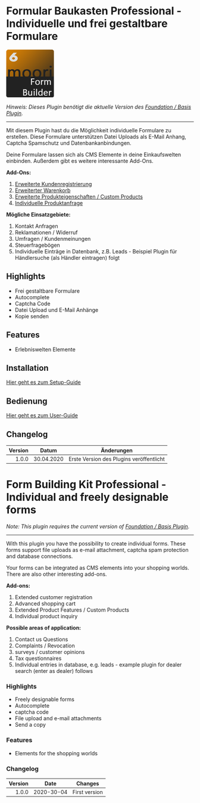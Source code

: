 # Formular Baukasten Professional - Individuelle und frei gestaltbare Formulare

![Logo](images/plugin.png)

_Hinweis: Dieses Plugin benötigt die aktuelle Version des [Foundation / Basis Plugin](../MoorlFoundation/index.md)._

---

Mit diesem Plugin hast du die Möglichkeit individuelle Formulare zu erstellen. Diese Formulare unterstützen Datei Uploads als E-Mail Anhang, Captcha Spamschutz und Datenbankanbindungen.

Deine Formulare lassen sich als CMS Elemente in deine Einkaufswelten einbinden. Außerdem gibt es weitere interessante Add-Ons.

**Add-Ons:**

1. [Erweiterte Kundenregistrierung](../MoorlFormRegistration/index.md)
2. [Erweiterter Warenkorb](../MoorlFormCartExtend/index.md)
3. [Erweiterte Produkteigenschaften / Custom Products](../MoorlFormCartLineItem/index.md)
4. [Individuelle Produktanfrage](../MoorlFormProductRequest/index.md)

**Mögliche Einsatzgebiete:**

1. Kontakt Anfragen
2. Reklamationen / Widerruf
3. Umfragen / Kundenmeinungen
4. Steuerfragebögen
5. Individuelle Einträge in Datenbank, z.B. Leads - Beispiel Plugin für Händlersuche (als Händler eintragen) folgt

## Highlights
- Frei gestaltbare Formulare
- Autocomplete
- Captcha Code
- Datei Upload und E-Mail Anhänge
- Kopie senden

## Features
- Erlebniswelten Elemente

## Installation

[Hier geht es zum Setup-Guide](setup.md)

## Bedienung

[Hier geht es zum User-Guide](user.md)

## Changelog
| Version | Datum | Änderungen |
| ---: |:---:| ---|
| 1.0.0 | 30.04.2020 | Erste Version des Plugins veröffentlicht |



# Form Building Kit Professional - Individual and freely designable forms

_Note: This plugin requires the current version of [Foundation / Basis Plugin](../MoorlFoundation/index.md)._

---

With this plugin you have the possibility to create individual forms. 
These forms support file uploads as e-mail attachment, captcha spam protection and database connections.

Your forms can be integrated as CMS elements into your shopping worlds. 
There are also other interesting add-ons.

**Add-ons:**

1. Extended customer registration
2. Advanced shopping cart
3. Extended Product Features / Custom Products
4. Individual product inquiry

**Possible areas of application:**

1. Contact us Questions
2. Complaints / Revocation
3. surveys / customer opinions
4. Tax questionnaires
5. Individual entries in database, e.g. leads - example plugin for dealer search (enter as dealer) follows

### Highlights

- Freely designable forms
- Autocomplete
- captcha code
- File upload and e-mail attachments
- Send a copy

### Features
- Elements for the shopping worlds

### Changelog
| Version | Date | Changes |
| ---: |:---:| ---|
| 1.0.0 | 2020-30-04 | First version |

